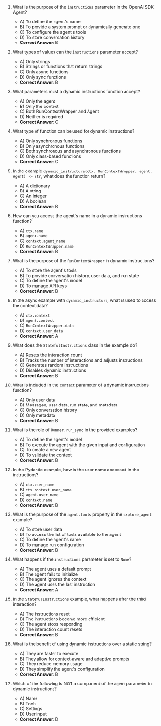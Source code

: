 
1. What is the purpose of the `instructions` parameter in the OpenAI SDK Agent?
   - A) To define the agent's name
   - B) To provide a system prompt or dynamically generate one
   - C) To configure the agent's tools
   - D) To store conversation history
   - **Correct Answer**: B

2. What types of values can the `instructions` parameter accept?
   - A) Only strings
   - B) Strings or functions that return strings
   - C) Only async functions
   - D) Only sync functions
   - **Correct Answer**: B

3. What parameters must a dynamic instructions function accept?
   - A) Only the agent
   - B) Only the context
   - C) Both RunContextWrapper and Agent
   - D) Neither is required
   - **Correct Answer**: C

4. What type of function can be used for dynamic instructions?
   - A) Only synchronous functions
   - B) Only asynchronous functions
   - C) Both synchronous and asynchronous functions
   - D) Only class-based functions
   - **Correct Answer**: C

5. In the example `dynamic_instructure(ctx: RunContextWrapper, agent: Agent) -> str`, what does the function return?
   - A) A dictionary
   - B) A string
   - C) An integer
   - D) A boolean
   - **Correct Answer**: B

6. How can you access the agent's name in a dynamic instructions function?
   - A) `ctx.name`
   - B) `agent.name`
   - C) `context.agent_name`
   - D) `RunContextWrapper.name`
   - **Correct Answer**: B

7. What is the purpose of the `RunContextWrapper` in dynamic instructions?
   - A) To store the agent's tools
   - B) To provide conversation history, user data, and run state
   - C) To define the agent's model
   - D) To manage API keys
   - **Correct Answer**: B

8. In the async example with `dynamic_instructure`, what is used to access the context data?
   - A) `ctx.context`
   - B) `agent.context`
   - C) `RunContextWrapper.data`
   - D) `context.user_data`
   - **Correct Answer**: A

9. What does the `StatefulInstructions` class in the example do?
   - A) Resets the interaction count
   - B) Tracks the number of interactions and adjusts instructions
   - C) Generates random instructions
   - D) Disables dynamic instructions
   - **Correct Answer**: B

10. What is included in the `context` parameter of a dynamic instructions function?
    - A) Only user data
    - B) Messages, user data, run state, and metadata
    - C) Only conversation history
    - D) Only metadata
    - **Correct Answer**: B

11. What is the role of `Runner.run_sync` in the provided examples?
    - A) To define the agent's model
    - B) To execute the agent with the given input and configuration
    - C) To create a new agent
    - D) To validate the context
    - **Correct Answer**: B

12. In the Pydantic example, how is the user name accessed in the instructions?
    - A) `ctx.user_name`
    - B) `ctx.context.user_name`
    - C) `agent.user_name`
    - D) `context.name`
    - **Correct Answer**: B

13. What is the purpose of the `agent.tools` property in the `explore_agent` example?
    - A) To store user data
    - B) To access the list of tools available to the agent
    - C) To define the agent's name
    - D) To manage run configuration
    - **Correct Answer**: B

14. What happens if the `instructions` parameter is set to `None`?
    - A) The agent uses a default prompt
    - B) The agent fails to initialize
    - C) The agent ignores the context
    - D) The agent uses the last instruction
    - **Correct Answer**: A

15. In the `StatefulInstructions` example, what happens after the third interaction?
    - A) The instructions reset
    - B) The instructions become more efficient
    - C) The agent stops responding
    - D) The interaction count resets
    - **Correct Answer**: B

16. What is the benefit of using dynamic instructions over a static string?
    - A) They are faster to execute
    - B) They allow for context-aware and adaptive prompts
    - C) They reduce memory usage
    - D) They simplify the agent's configuration
    - **Correct Answer**: B

17. Which of the following is NOT a component of the `agent` parameter in dynamic instructions?
    - A) Name
    - B) Tools
    - C) Settings
    - D) User input
    - **Correct Answer**: D